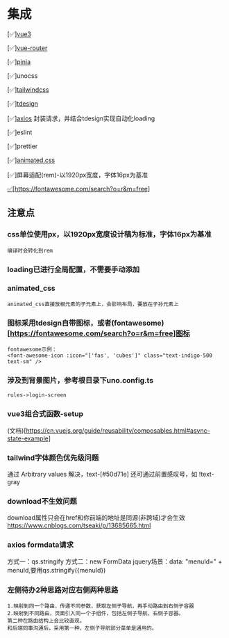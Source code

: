 # 集成
[✅][vue3](https://cn.vuejs.org/guide/introduction.html)

[✅][vue-router](https://router.vuejs.org/zh/guide/)

[✅][pinia](https://pinia.vuejs.org/zh/introduction.html)

[✅]unocss

[✅][tailwindcss](https://www.tailwindcss.cn/docs/installation) 

[✅][tdesign](https://tdesign.tencent.com/vue-next/overview) 

[✅][axios](https://axios-http.com/zh/docs/intro) 封装请求，并结合tdesign实现自动化loading

[✅]eslint

[✅]prettier

[✅][animated.css](https://animate.style/)

[✅]屏幕适配(rem)-以1920px宽度，字体16px为基准

[✅](fontawesome)[https://fontawesome.com/search?o=r&m=free]

## 注意点
### css单位使用px，以1920px宽度设计稿为标准，字体16px为基准
    编译时会转化到rem

### loading已进行全局配置，不需要手动添加
### animated_css 
    animated_css直接放根元素的子元素上，会影响布局，要放在子孙元素上

### 图标采用tdesign自带图标，或者(fontawesome)[https://fontawesome.com/search?o=r&m=free]图标
    fontawesome示例：
    <font-awesome-icon :icon="['fas', 'cubes']" class="text-indigo-500 text-sm" />

### 涉及到背景图片，参考根目录下uno.config.ts
    rules->login-screen

### vue3组合式函数-setup
(文档)[https://cn.vuejs.org/guide/reusability/composables.html#async-state-example]

### tailwind字体颜色优先级问题
通过 Arbitrary values 解决，text-[#50d71e]
还可通过前置感叹号，如 !text-gray

### download不生效问题
download属性只会在href和你前端的地址是同源(非跨域)才会生效
https://www.cnblogs.com/tseaki/p/13685665.html

### axios formdata请求
方式一：qs.stringify
方式二：new FormData
jquery场景：data: "menuId=" + menuId,要用qs.stringify({menuId})
### 左侧待办2种思路对应右侧两种思路
    1.映射到同一个路由，传递不同参数，获取左侧子导航，再手动路由到右侧子容器
    2.映射到不同路由，页面引入同一个子组件，包括左侧子导航、右侧子容器。
    第二种在路由结构上会比较直观。
    和后端同事沟通后，采用第一种，左侧子导航部分菜单是通用的。






